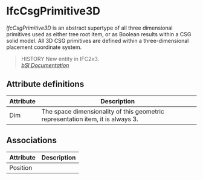 IfcCsgPrimitive3D
=================
_IfcCsgPrimitive3D_ is an abstract supertype of all three dimensional
primitives used as either tree root item, or as Boolean results within a CSG
solid model. All 3D CSG primitives are defined within a three-dimensional
placement coordinate system.  
  
> HISTORY  New entity in IFC2x3.  
[ _bSI
Documentation_](https://standards.buildingsmart.org/IFC/DEV/IFC4_2/FINAL/HTML/schema/ifcgeometricmodelresource/lexical/ifccsgprimitive3d.htm)


Attribute definitions
---------------------
| Attribute   | Description                                                                     |
|-------------|---------------------------------------------------------------------------------|
| Dim         | The space dimensionality of this geometric representation item, it is always 3. |

Associations
------------
| Attribute   | Description   |
|-------------|---------------|
| Position    |               |

